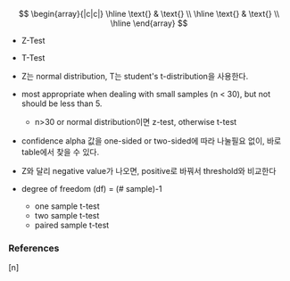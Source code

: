 $$
\begin{array}{|c|c|}
\hline
\text{} & \text{} \\
\hline
\text{} & \text{} \\
\hline
\end{array}
$$

* Z-Test

* T-Test
- Z는 normal distribution, T는 student's t-distribution을 사용한다.
- most appropriate when dealing with small samples (n < 30), but not should be less than 5.
    - n>30 or normal distribution이면 z-test, otherwise t-test
- confidence alpha 값을 one-sided or two-sided에 따라 나눌필요 없이, 바로 table에서 찾을 수 있다.
- Z와 달리 negative value가 나오면, positive로 바꿔서 threshold와 비교한다

- degree of freedom (df) = (# sample)-1

    - one sample t-test
    - two sample t-test
    - paired sample t-test
















### References

$\tag*{}\label{n} \text{[n] }$
